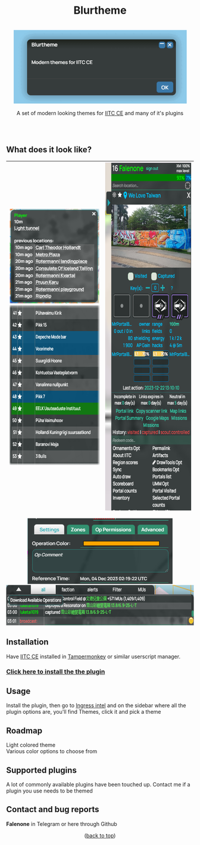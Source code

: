 <div align="center">
<h1 align="center">Blurtheme</h1>
<br />
  <a href="https://github.com/Falenone/Blurtheme">
    <img src="images/main.gif" alt="Dark" width="465" height="197">
  </a>
  
 A set of modern looking themes for [IITC CE](https://iitc.app) and many of it's plugins
 </div>
<br />
<br />

## What does it look like?

<div align="center">


| <img src="images/tooltip.png" alt="Scores" width="253" height="257"><br><img src="images/table.png" alt="Scores" width="345" height="430">  | <img src="images/sidebar.png" alt="Sidebar" width="325" height="933"> |
| ------------- | ------------- |
<img src="images/tabs.png" alt="Chat" width="390" height="176">
<img src="images/chat.png" alt="Chat" width="708" height="108">
</div>


## Installation

Have [IITC CE](https://iitc.app) installed in [Tampermonkey](https://chrome.google.com/webstore/detail/tampermonkey/dhdgffkkebhmkfjojejmpbldmpobfkfo?hl=en) or similar userscript manager.

[<h3>Click here to install the the plugin</h3>](https://github.com/Falenone/Blurtheme/raw/main/blurtheme-dark-iitc-standalone.user.js)



## Usage
Install the plugin, then go to [Ingress intel](https://intel.ingress.com) and on the sidebar where all the plugin options are, you'll find Themes, click it and pick a theme

## Roadmap

Light colored theme<br>
Various color options to choose from<br>

## Supported plugins

A lot of commonly available plugins have been touched up. Contact me if a plugin you use needs to be themed
## Contact and bug reports

**Falenone** in Telegram or here through Github

<p align="center">(<a href="#top">back to top</a>)</p>
